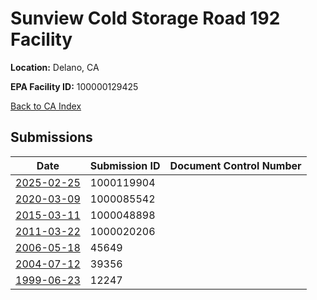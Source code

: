 # Sunview Cold Storage Road 192 Facility

**Location:** Delano, CA

**EPA Facility ID:** 100000129425

[Back to CA Index](../../index.md)

## Submissions

| Date | Submission ID | Document Control Number |
|------|--------------|-------------------------|
| [2025-02-25](submissions/1000119904.md) | 1000119904 |  |
| [2020-03-09](submissions/1000085542.md) | 1000085542 |  |
| [2015-03-11](submissions/1000048898.md) | 1000048898 |  |
| [2011-03-22](submissions/1000020206.md) | 1000020206 |  |
| [2006-05-18](submissions/45649.md) | 45649 |  |
| [2004-07-12](submissions/39356.md) | 39356 |  |
| [1999-06-23](submissions/12247.md) | 12247 |  |
